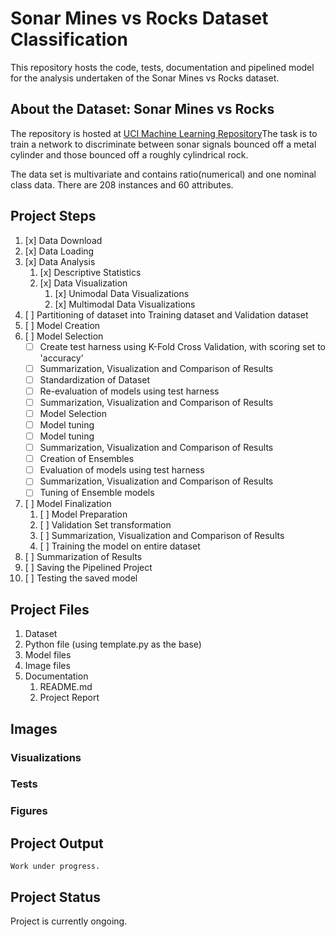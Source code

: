 # Sonar Mines vs Rocks Dataset Classification

This repository hosts the code, tests, documentation and pipelined model for the analysis undertaken of the Sonar Mines vs Rocks dataset.

## About the Dataset: Sonar Mines vs Rocks

The repository is hosted at [UCI Machine Learning Repository](https://archive.ics.uci.edu/ml/datasets/Connectionist+Bench+(Sonar,+Mines+vs.+Rocks))The task is to train a network to discriminate between sonar signals bounced off a metal cylinder and those bounced off a roughly cylindrical rock.


The data set is multivariate and contains ratio(numerical) and one nominal class data.
There are 208 instances and 60 attributes.

## Project Steps

1. [x] Data Download
2. [x] Data Loading
3. [x] Data Analysis
   1. [x] Descriptive Statistics
   2. [x] Data Visualization
      1. [x] Unimodal Data Visualizations
      2. [x] Multimodal Data Visualizations
4. [ ] Partitioning of dataset into Training dataset and Validation dataset
5. [ ] Model Creation
6. [ ] Model Selection
   - [ ] Create test harness using K-Fold Cross Validation, with scoring set to 'accuracy'
   - [ ] Summarization, Visualization and Comparison of Results
   - [ ] Standardization of Dataset
   - [ ] Re-evaluation of models using test harness
   - [ ] Summarization, Visualization and Comparison of Results
   - [ ] Model Selection
   - [ ] Model tuning
   - [ ] Model tuning
   - [ ] Summarization, Visualization and Comparison of Results
   - [ ] Creation of Ensembles
   - [ ] Evaluation of models using test harness
   - [ ] Summarization, Visualization and Comparison of Results
   - [ ] Tuning of Ensemble models
7. [ ] Model Finalization
   1. [ ] Model Preparation
   2. [ ] Validation Set transformation
   3. [ ] Summarization, Visualization and Comparison of Results
   4. [ ] Training the model on entire dataset
8. [ ] Summarization of Results
9. [ ] Saving the Pipelined Project
10. [ ] Testing the saved model

## Project Files

1. Dataset
2. Python file (using template.py as the base)
3. Model files
4. Image files
5. Documentation
   1. README.md
   2. Project Report

## Images

### Visualizations

### Tests

### Figures

## Project Output

    Work under progress.

## Project Status

Project is currently ongoing.
